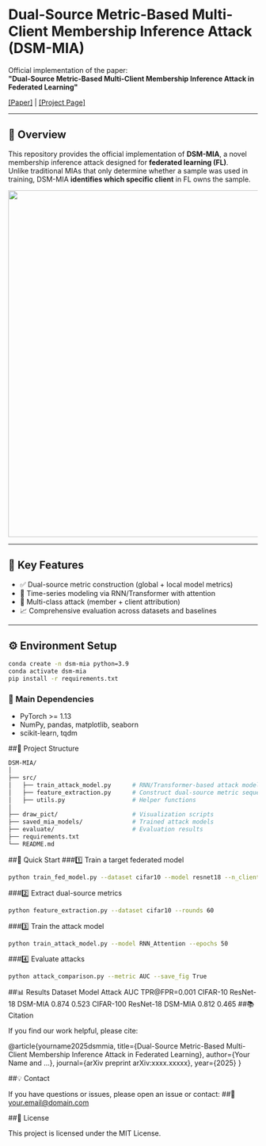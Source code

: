 # Dual-Source Metric-Based Multi-Client Membership Inference Attack (DSM-MIA)

Official implementation of the paper:  
**"Dual-Source Metric-Based Multi-Client Membership Inference Attack in Federated Learning"**

[[Paper]](https://arxiv.org/abs/xxxx.xxxxx) | [[Project Page]](https://github.com/yourname/DSM-MIA)

---

## 🌟 Overview

This repository provides the official implementation of **DSM-MIA**, a novel membership inference attack designed for **federated learning (FL)**.  
Unlike traditional MIAs that only determine whether a sample was used in training, DSM-MIA **identifies which specific client** in FL owns the sample.

<p align="center">
  <img src="assets/framework.png" width="700"/>
</p>

---

## 🧩 Key Features
- ✅ Dual-source metric construction (global + local model metrics)  
- 🔄 Time-series modeling via RNN/Transformer with attention  
- 🧮 Multi-class attack (member + client attribution)  
- 📈 Comprehensive evaluation across datasets and baselines  

---

## ⚙️ Environment Setup

```bash
conda create -n dsm-mia python=3.9
conda activate dsm-mia
pip install -r requirements.txt
```
### 🧩 Main Dependencies
- PyTorch >= 1.13  
- NumPy, pandas, matplotlib, seaborn  
- scikit-learn, tqdm

##📂 Project Structure
```bash
DSM-MIA/
│
├── src/
│   ├── train_attack_model.py      # RNN/Transformer-based attack model
│   ├── feature_extraction.py      # Construct dual-source metric sequences
│   ├── utils.py                   # Helper functions
│
├── draw_pict/                     # Visualization scripts
├── saved_mia_models/              # Trained attack models
├── evaluate/                      # Evaluation results
├── requirements.txt
└── README.md
```
##🚀 Quick Start
###1️⃣ Train a target federated model
```bash
python train_fed_model.py --dataset cifar10 --model resnet18 --n_clients 5
```
###2️⃣ Extract dual-source metrics
```bash
python feature_extraction.py --dataset cifar10 --rounds 60
```
###3️⃣ Train the attack model
```bash
python train_attack_model.py --model RNN_Attention --epochs 50
```
###4️⃣ Evaluate attacks
```bash
python attack_comparison.py --metric AUC --save_fig True
```
##📊 Results
Dataset	Model	Attack	AUC	TPR@FPR=0.001
CIFAR-10	ResNet-18	DSM-MIA	0.874	0.523
CIFAR-100	ResNet-18	DSM-MIA	0.812	0.465
##📚 Citation

If you find our work helpful, please cite:

@article{yourname2025dsmmia,
  title={Dual-Source Metric-Based Multi-Client Membership Inference Attack in Federated Learning},
  author={Your Name and ...},
  journal={arXiv preprint arXiv:xxxx.xxxxx},
  year={2025}
}

##💡 Contact

If you have questions or issues, please open an issue or contact:
##📧 your.email@domain.com

##📜 License

This project is licensed under the MIT License.
